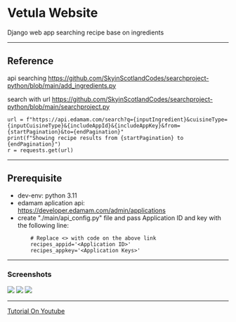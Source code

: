 # Vetula Website

Django web app searching recipe base on ingredients

---

## Reference
api searching
https://github.com/SkyinScotlandCodes/searchproject-python/blob/main/add_ingredients.py 

search with url
https://github.com/SkyinScotlandCodes/searchproject-python/blob/main/searchproject.py 

```
url = f"https://api.edamam.com/search?q={inputIngredient}&cuisineType={inputCuisineType}&{includeAppId}&{includeAppKey}&from={startPagination}&to={endPagination}"
print(f"Showing recipe results from {startPagination} to {endPagination}")
r = requests.get(url)
```

---
## Prerequisite
- dev-env: python 3.11
- edamam aplication api: https://developer.edamam.com/admin/applications
- create "./main/api_config.py" file and pass Application ID and key with the following line:
    ```
        # Replace <> with code on the above link
        recipes_appid='<Application ID>'
        recipes_appkey='<Application Keys>'    
    ```
---

### Screenshots
![](https://i.ibb.co/vmzxDqT/screencapture-127-0-0-1-8000-guacamole-3-2020-12-19-21-47-00.png)
![](https://i.ibb.co/yNttGBq/screencapture-127-0-0-1-8000-search-2020-12-19-21-46-38.png)
![](https://i.ibb.co/4F3Vz6s/screencapture-127-0-0-1-8000-2020-12-19-21-46-12.png)

---

[Tutorial On Youtube](https://youtu.be/nPusaqAbiGE)

